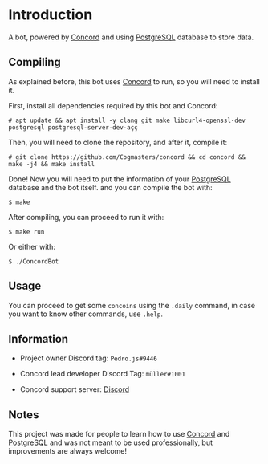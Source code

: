 # Introduction

A bot, powered by [Concord](https://github.com/Cogmasters/concord) and using [PostgreSQL](https://www.postgresql.org) database to store data.

## Compiling

As explained before, this bot uses [Concord](https://github.com/Cogmasters/concord) to run, so you will need to install it.

First, install all dependencies required by this bot and Concord:

```console
# apt update && apt install -y clang git make libcurl4-openssl-dev postgresql postgresql-server-dev-açç
```

Then, you will need to clone the repository, and after it, compile it:

```console
# git clone https://github.com/Cogmasters/concord && cd concord && make -j4 && make install
```

Done! Now you will need to put the information of your [PostgreSQL](https://www.postgresql.org) database and the bot itself. and you can compile the bot with:

```console
$ make
```

After compiling, you can proceed to run it with:

```console
$ make run
```

Or either with:

```console
$ ./ConcordBot
```

## Usage

You can proceed to get some `concoins` using the `.daily` command, in case you want to know other commands, use `.help`.

## Information

* Project owner Discord tag: `Pedro.js#9446`

* Concord lead developer Discord Tag: `müller#1001`

* Concord support server: [Discord](https://discord.gg/YcaK3puy49)

## Notes

This project was made for people to learn how to use [Concord](https://github.com/Cogmasters/concord) and [PostgreSQL](https://www.postgresql.org) and was not meant to be used professionally, but improvements are always welcome!
